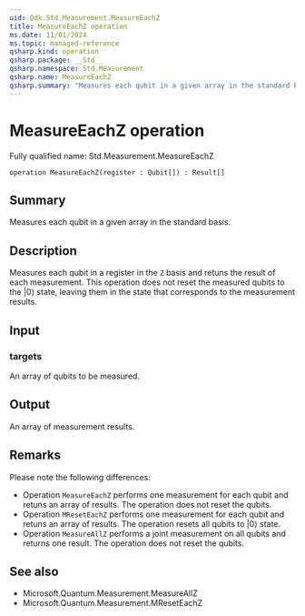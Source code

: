 ```yaml
---
uid: Qdk.Std.Measurement.MeasureEachZ
title: MeasureEachZ operation
ms.date: 11/01/2024
ms.topic: managed-reference
qsharp.kind: operation
qsharp.package: __Std__
qsharp.namespace: Std.Measurement
qsharp.name: MeasureEachZ
qsharp.summary: "Measures each qubit in a given array in the standard basis."
---
```


# MeasureEachZ operation

Fully qualified name: Std.Measurement.MeasureEachZ

```qsharp
operation MeasureEachZ(register : Qubit[]) : Result[]
```

## Summary
Measures each qubit in a given array in the standard basis.

## Description
Measures each qubit in a register in the `Z` basis
and retuns the result of each measurement.
This operation does not reset the measured qubits to the |0⟩ state,
leaving them in the state that corresponds to the measurement results.

## Input
### targets
An array of qubits to be measured.
## Output
An array of measurement results.

## Remarks
Please note the following differences:
- Operation `MeasureEachZ` performs one measurement for each qubit and retuns
  an array of results. The operation does not reset the qubits.
- Operation `MResetEachZ` performs one measurement for each qubit and retuns
  an array of results. The operation resets all qubits to |0⟩ state.
- Operation `MeasureAllZ` performs a joint measurement on all qubits
  and returns one result. The operation does not reset the qubits.

## See also
- Microsoft.Quantum.Measurement.MeasureAllZ
- Microsoft.Quantum.Measurement.MResetEachZ
